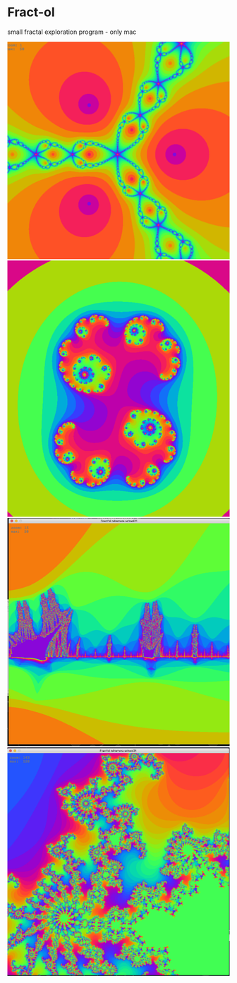 # Fract-ol
small fractal exploration program - only mac

<img src="images/1.png" width="700" >

<img src="images/2.png" width="700" >

<img src="images/3.png" width="700" >

<img src="images/4.png" width="700" >
